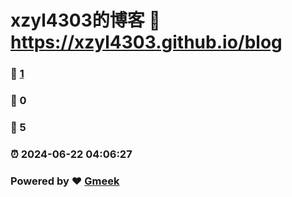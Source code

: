 # xzyl4303的博客 :link: https://xzyl4303.github.io/blog 
### :page_facing_up: [1](https://xzyl4303.github.io/blog/tag.html) 
### :speech_balloon: 0 
### :hibiscus: 5 
### :alarm_clock: 2024-06-22 04:06:27 
### Powered by :heart: [Gmeek](https://github.com/Meekdai/Gmeek)
